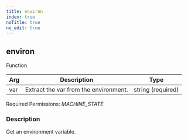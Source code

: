 ```yaml
---
title: environ
index: true
noTitle: true
no_edit: true
---
```




<div class="vql_item"></div>


## environ
<span class='vql_type pull-right page-header'>Function</span>



<div class="vqlargs"></div>

Arg | Description | Type
----|-------------|-----
var|Extract the var from the environment.|string (required)

Required Permissions: 
<i class="linkcolour label pull-right label-success">MACHINE_STATE</i>

### Description

Get an environment variable.



